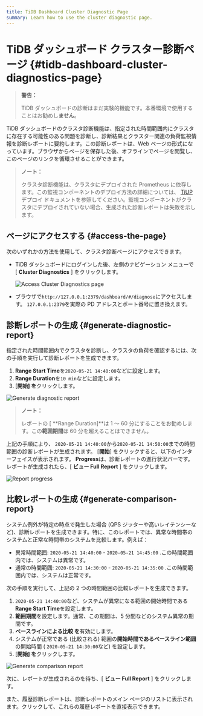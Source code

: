 ```yaml
---
title: TiDB Dashboard Cluster Diagnostic Page
summary: Learn how to use the cluster diagnostic page.
---
```


# TiDB ダッシュボード クラスター診断ページ {#tidb-dashboard-cluster-diagnostics-page}

> **警告：**
>
> TiDB ダッシュボードの診断はまだ実験的機能です。本番環境で使用することはお勧めし**ません**。

TiDB ダッシュボードのクラスタ診断機能は、指定された時間範囲内にクラスタに存在する可能性のある問題を診断し、診断結果とクラスター関連の負荷監視情報を診断レポートに要約します。この診断レポートは、Web ページの形式になっています。ブラウザからページを保存した後、オフラインでページを閲覧し、このページのリンクを循環させることができます。

> **ノート：**
>
> クラスタ診断機能は、クラスタにデプロイされた Prometheus に依存します。この監視コンポーネントのデプロイ方法の詳細については、 [TiUP](/tiup/tiup-overview.md)デプロイ ドキュメントを参照してください。監視コンポーネントがクラスタにデプロイされていない場合、生成された診断レポートは失敗を示します。

## ページにアクセスする {#access-the-page}

次のいずれかの方法を使用して、クラスタ診断ページにアクセスできます。

-   TiDB ダッシュボードにログインした後、左側のナビゲーション メニューで [ **Cluster Diagnostics** ] をクリックします。

    ![Access Cluster Diagnostics page](https://download.pingcap.com/images/docs/dashboard/dashboard-diagnostics-access.png)

-   ブラウザで`http://127.0.0.1:2379/dashboard/#/diagnose`にアクセスします。 `127.0.0.1:2379`を実際の PD アドレスとポート番号に置き換えます。

## 診断レポートの生成 {#generate-diagnostic-report}

指定された時間範囲内でクラスタを診断し、クラスタの負荷を確認するには、次の手順を実行して診断レポートを生成できます。

1.  **Range Start Time**を`2020-05-21 14:40:00`などに設定します。
2.  **Range Duration**を`10 min`などに設定します。
3.  [**開始] を**クリックします。

![Generate diagnostic report](https://download.pingcap.com/images/docs/dashboard/dashboard-diagnostics-gen-report.png)

> **ノート：**
>
> レポートの [ **Range Duration]**は 1 ～ 60 分にすることをお勧めします。この<strong>範囲期間</strong>は 60 分を超えることはできません。

上記の手順により、 `2020-05-21 14:40:00`から`2020-05-21 14:50:00`までの時間範囲の診断レポートが生成されます。 [**開始**] をクリックすると、以下のインターフェイスが表示されます。 <strong>Progress</strong>は、診断レポートの進行状況バーです。レポートが生成されたら、[ <strong>ビュー Full Report</strong> ] をクリックします。

![Report progress](https://download.pingcap.com/images/docs/dashboard/dashboard-diagnostics-gen-process.png)

## 比較レポートの生成 {#generate-comparison-report}

システム例外が特定の時点で発生した場合 (QPS ジッターや高いレイテンシーなど)、診断レポートを生成できます。特に、このレポートでは、異常な時間帯のシステムと正常な時間帯のシステムを比較します。例えば：

-   異常時間範囲: `2020-05-21 14:40:00` - `2020-05-21 14:45:00` .この時間範囲内では、システムは異常です。
-   通常の時間範囲: `2020-05-21 14:30:00` - `2020-05-21 14:35:00` .この時間範囲内では、システムは正常です。

次の手順を実行して、上記の 2 つの時間範囲の比較レポートを生成できます。

1.  `2020-05-21 14:40:00`など、システムが異常になる範囲の開始時間である**Range Start Time**を設定します。
2.  **範囲期間**を設定します。通常、この期間は、5 分間などのシステム異常の期間です。
3.  **ベースラインによる比較 を**有効にします。
4.  システムが正常である (比較される) 範囲の**開始時間であるベースライン範囲**の開始時間 ( `2020-05-21 14:30:00`など) を設定します。
5.  [**開始] を**クリックします。

![Generate comparison report](https://download.pingcap.com/images/docs/dashboard/dashboard-diagnostics-gen-compare-report.png)

次に、レポートが生成されるのを待ち、[ **ビュー Full Report** ] をクリックします。

また、履歴診断レポートは、診断レポートのメイン ページのリストに表示されます。クリックして、これらの履歴レポートを直接表示できます。
